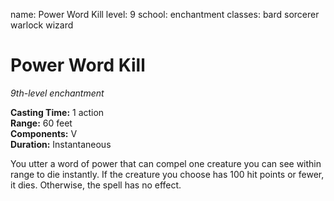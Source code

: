 name: Power Word Kill level: 9 school: enchantment classes: bard sorcerer warlock wizard

# Power Word Kill
_9th-level enchantment_

**Casting Time:** 1 action    
**Range:** 60 feet    
**Components:** V    
**Duration:** Instantaneous

You utter a word of power that can compel one creature you can see within range to die instantly. If the creature you choose has 100 hit points or fewer, it dies. Otherwise, the spell has no effect.